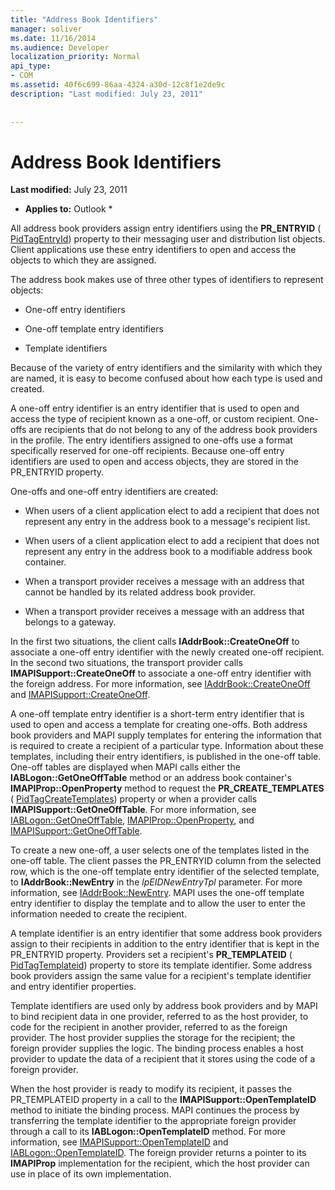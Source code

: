 ```yaml
---
title: "Address Book Identifiers"
manager: soliver
ms.date: 11/16/2014
ms.audience: Developer
localization_priority: Normal
api_type:
- COM
ms.assetid: 40f6c699-86aa-4324-a30d-12c8f1e2de9c
description: "Last modified: July 23, 2011"
 
 
---
```


# Address Book Identifiers

 **Last modified:** July 23, 2011 
  
 * **Applies to:** Outlook * 
  
All address book providers assign entry identifiers using the **PR_ENTRYID** ( [PidTagEntryId](pidtagentryid-canonical-property.md)) property to their messaging user and distribution list objects. Client applications use these entry identifiers to open and access the objects to which they are assigned.
  
The address book makes use of three other types of identifiers to represent objects:
  
- One-off entry identifiers
    
- One-off template entry identifiers
    
- Template identifiers
    
Because of the variety of entry identifiers and the similarity with which they are named, it is easy to become confused about how each type is used and created. 
  
A one-off entry identifier is an entry identifier that is used to open and access the type of recipient known as a one-off, or custom recipient. One-offs are recipients that do not belong to any of the address book providers in the profile. The entry identifiers assigned to one-offs use a format specifically reserved for one-off recipients. Because one-off entry identifiers are used to open and access objects, they are stored in the PR_ENTRYID property.
  
One-offs and one-off entry identifiers are created:
  
- When users of a client application elect to add a recipient that does not represent any entry in the address book to a message's recipient list.
    
- When users of a client application elect to add a recipient that does not represent any entry in the address book to a modifiable address book container.
    
- When a transport provider receives a message with an address that cannot be handled by its related address book provider.
    
- When a transport provider receives a message with an address that belongs to a gateway.
    
In the first two situations, the client calls **IAddrBook::CreateOneOff** to associate a one-off entry identifier with the newly created one-off recipient. In the second two situations, the transport provider calls **IMAPISupport::CreateOneOff** to associate a one-off entry identifier with the foreign address. For more information, see [IAddrBook::CreateOneOff](iaddrbook-createoneoff.md) and [IMAPISupport::CreateOneOff](imapisupport-createoneoff.md).
  
A one-off template entry identifier is a short-term entry identifier that is used to open and access a template for creating one-offs. Both address book providers and MAPI supply templates for entering the information that is required to create a recipient of a particular type. Information about these templates, including their entry identifiers, is published in the one-off table. One-off tables are displayed when MAPI calls either the **IABLogon::GetOneOffTable** method or an address book container's **IMAPIProp::OpenProperty** method to request the **PR_CREATE_TEMPLATES** ( [PidTagCreateTemplates](pidtagcreatetemplates-canonical-property.md)) property or when a provider calls **IMAPISupport::GetOneOffTable**. For more information, see [IABLogon::GetOneOffTable](iablogon-getoneofftable.md), [IMAPIProp::OpenProperty](imapiprop-openproperty.md), and [IMAPISupport::GetOneOffTable](imapisupport-getoneofftable.md).
  
To create a new one-off, a user selects one of the templates listed in the one-off table. The client passes the PR_ENTRYID column from the selected row, which is the one-off template entry identifier of the selected template, to **IAddrBook::NewEntry** in the  _lpEIDNewEntryTpl_ parameter. For more information, see [IAddrBook::NewEntry](iaddrbook-newentry.md). MAPI uses the one-off template entry identifier to display the template and to allow the user to enter the information needed to create the recipient. 
  
A template identifier is an entry identifier that some address book providers assign to their recipients in addition to the entry identifier that is kept in the PR_ENTRYID property. Providers set a recipient's **PR_TEMPLATEID** ( [PidTagTemplateid](pidtagtemplateid-canonical-property.md)) property to store its template identifier. Some address book providers assign the same value for a recipient's template identifier and entry identifier properties.
  
Template identifiers are used only by address book providers and by MAPI to bind recipient data in one provider, referred to as the host provider, to code for the recipient in another provider, referred to as the foreign provider. The host provider supplies the storage for the recipient; the foreign provider supplies the logic. The binding process enables a host provider to update the data of a recipient that it stores using the code of a foreign provider.
  
When the host provider is ready to modify its recipient, it passes the PR_TEMPLATEID property in a call to the **IMAPISupport::OpenTemplateID** method to initiate the binding process. MAPI continues the process by transferring the template identifier to the appropriate foreign provider through a call to its **IABLogon::OpenTemplateID** method. For more information, see [IMAPISupport::OpenTemplateID](imapisupport-opentemplateid.md) and [IABLogon::OpenTemplateID](iablogon-opentemplateid.md). The foreign provider returns a pointer to its **IMAPIProp** implementation for the recipient, which the host provider can use in place of its own implementation. 
  

